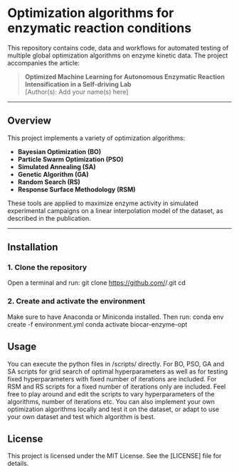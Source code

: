 # Optimization algorithms for enzymatic reaction conditions

This repository contains code, data and workflows for automated testing of multiple global optimization algorithms on enzyme kinetic data. The project accompanies the article:

> **Optimized Machine Learning for Autonomous Enzymatic Reaction Intensification in a Self-driving Lab**  
> [Author(s): Add your name(s) here]  

---

## Overview

This project implements a variety of optimization algorithms:
- **Bayesian Optimization (BO)**
- **Particle Swarm Optimization (PSO)**
- **Simulated Annealing (SA)**
- **Genetic Algorithm (GA)**
- **Random Search (RS)**
- **Response Surface Methodology (RSM)**

These tools are applied to maximize enzyme activity in simulated experimental campaigns on a linear interpolation model of the dataset, as described in the publication.

---

## Installation

### 1. Clone the repository

Open a terminal and run: 
git clone https://github.com/<your-username>/<your-repo>.git
cd <your-repo>

### 2. Create and activate the environment
Make sure to have Anaconda or Miniconda installed. Then run:
conda env create -f environment.yml
conda activate biocar-enzyme-opt

## Usage
You can execute the python files in /scripts/ directly.
For BO, PSO, GA and SA scripts for grid search of optimal hyperparameters as well as for testing fixed hyperparameters with fixed number of iterations are included.
For RSM and RS scripts for a fixed number of iterations only are included.
Feel free to play around and edit the scripts to vary hyperparameters of the algorithms, number of iterations etc.
You can also implement your own optimization algorithms locally and test it on the dataset, or adapt to use your own dataset and test which algorithm is best.

## License

This project is licensed under the MIT License. See the [LICENSE] file for details.
